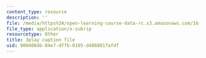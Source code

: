 ```yaml
---
content_type: resource
description: ''
file: /media/https%3A/open-learning-course-data-rc.s3.amazonaws.com/16-885j-aircraft-systems-engineering-fall-2005/900408db84e7dffb0105d488881fafdf_KFOv1WtlAow.srt
file_type: application/x-subrip
resourcetype: Other
title: 3play caption file
uid: 900408db-84e7-dffb-0105-d488881fafdf
---
```

